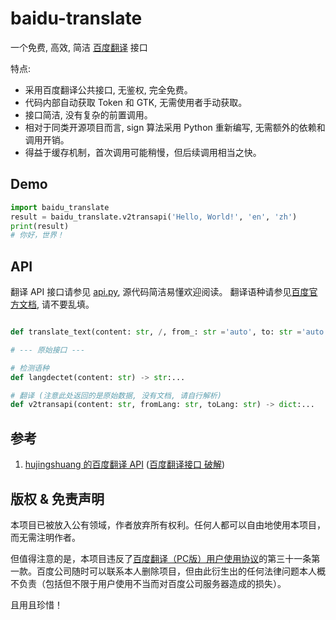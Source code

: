 # baidu-translate
一个免费, 高效, 简洁 [百度翻译](https://fanyi.baidu.com/) 接口

特点:
* 采用百度翻译公共接口, 无鉴权, 完全免费。
* 代码内部自动获取 Token 和 GTK, 无需使用者手动获取。
* 接口简洁, 没有复杂的前置调用。
* 相对于同类开源项目而言, sign 算法采用 Python 重新编写, 无需额外的依赖和调用开销。
* 得益于缓存机制，首次调用可能稍慢，但后续调用相当之快。

## Demo

```python
import baidu_translate
result = baidu_translate.v2transapi('Hello, World!', 'en', 'zh')
print(result)
# 你好，世界！
```

## API

翻译 API 接口请参见 [api.py](https://github.com/17097231932/baidu-translate/blob/main/baidu_translate/api.py), 源代码简洁易懂欢迎阅读。
翻译语种请参见[百度官方文档](https://fanyi-api.baidu.com/doc/21), 请不要乱填。

```python

def translate_text(content: str, /, from_: str ='auto', to: str ='auto') -> str:...

# --- 原始接口 ---

# 检测语种
def langdectet(content: str) -> str:...

# 翻译 (注意此处返回的是原始数据, 没有文档, 请自行解析)
def v2transapi(content: str, fromLang: str, toLang: str) -> dict:...
```

## 参考

1. [hujingshuang 的百度翻译 API](https://github.com/ZCY01/BaiduTranslate) ([百度翻译接口 破解](https://blog.csdn.net/hujingshuang/article/details/80180294))

## 版权 & 免责声明

本项目已被放入公有领域，作者放弃所有权利。任何人都可以自由地使用本项目，而无需注明作者。

但值得注意的是，本项目违反了[百度翻译（PC版）用户使用协议](https://fanyi.baidu.com/static/webpage/agreement.html)的第三十一条第一款。百度公司随时可以联系本人删除项目，但由此衍生出的任何法律问题本人概不负责（包括但不限于用户使用不当而对百度公司服务器造成的损失）。

且用且珍惜！
